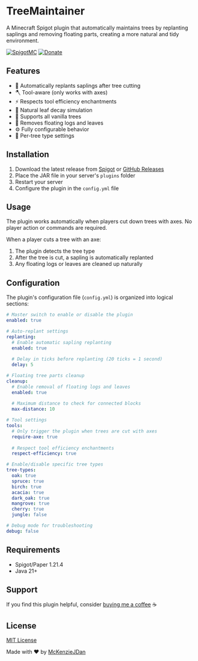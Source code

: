 # TreeMaintainer

A Minecraft Spigot plugin that automatically maintains trees by replanting saplings and removing floating parts, creating a more natural and tidy environment.

[![SpigotMC](https://img.shields.io/badge/SpigotMC-TreeMaintainer-orange)](https://www.spigotmc.org/resources/)
[![Donate](https://img.shields.io/badge/Donate-PayPal-blue.svg)](https://www.paypal.com/paypalme/mckenzio)

## Features

- 🌱 Automatically replants saplings after tree cutting
- 🪓 Tool-aware (only works with axes)
- ⚡ Respects tool efficiency enchantments
- 🍃 Natural leaf decay simulation
- 🌲 Supports all vanilla trees
- 🧹 Removes floating logs and leaves
- ⚙️ Fully configurable behavior
- 🔄 Per-tree type settings

## Installation

1. Download the latest release from [Spigot](https://www.spigotmc.org/resources/) or [GitHub Releases](https://github.com/McKenzieJDan/TreeMaintainer/releases)
2. Place the JAR file in your server's `plugins` folder
3. Restart your server
4. Configure the plugin in the `config.yml` file

## Usage

The plugin works automatically when players cut down trees with axes. No player action or commands are required.

When a player cuts a tree with an axe:
1. The plugin detects the tree type
2. After the tree is cut, a sapling is automatically replanted
3. Any floating logs or leaves are cleaned up naturally

## Configuration

The plugin's configuration file (`config.yml`) is organized into logical sections:

```yaml
# Master switch to enable or disable the plugin
enabled: true

# Auto-replant settings
replanting:
  # Enable automatic sapling replanting
  enabled: true
  
  # Delay in ticks before replanting (20 ticks = 1 second)
  delay: 5

# Floating tree parts cleanup
cleanup:
  # Enable removal of floating logs and leaves
  enabled: true
  
  # Maximum distance to check for connected blocks
  max-distance: 10

# Tool settings
tools:
  # Only trigger the plugin when trees are cut with axes
  require-axe: true
  
  # Respect tool efficiency enchantments
  respect-efficiency: true

# Enable/disable specific tree types
tree-types:
  oak: true
  spruce: true
  birch: true
  acacia: true
  dark_oak: true
  mangrove: true
  cherry: true
  jungle: false

# Debug mode for troubleshooting
debug: false
```

## Requirements

- Spigot/Paper 1.21.4
- Java 21+

## Support

If you find this plugin helpful, consider [buying me a coffee](https://www.paypal.com/paypalme/mckenzio) ☕

## License

[MIT License](LICENSE)

Made with ❤️ by [McKenzieJDan](https://github.com/McKenzieJDan)